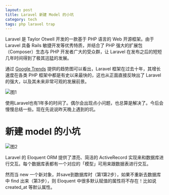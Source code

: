 ```yaml
---
layout: post
title: Laravel 新建 Model 的小坑
category: tech
tags: php laravel trap
---
```


Laravel 是 Taylor Otwell 开发的一款基于 PHP 语言的 Web 开源框架。由于 Laravel 具备 Rails 敏捷开发等优秀特质，并结合了 PHP 强大的扩展包（Composer）生态与 PHP 开发者广大的受众群，让 Laravel 在发布之后的短短几年时间得到了极其迅猛的发展。

通过 [Google Trends][google_trends] 提供的趋势图可以看出，Laravel 框架在过去十年，其增长速度在各类 PHP 框架中都是有史以来最快的，这也从正面直接反映出了 Laravel 的强大，以及其未来非常可观的发展前景。


![图1](http://7vigrt.com1.z0.glb.clouddn.com/blog/pic/201701/QQ%E5%9B%BE%E7%89%8720170111175437.png)


使用Laravel也有1年多的时间了。偶尔会出现点小问题，也总算是解决了。今后会慢慢总结一些。现在先说说昨天晚上遇到的坑。





# 新建 model 的小坑

![图2](http://7vigrt.com1.z0.glb.clouddn.com/blog/pic/201701/QQ%E5%9B%BE%E7%89%8720170111175246.png)

Laravel 的 Eloquent ORM 提供了漂亮、简洁的 ActiveRecord 实现来和数据库进行交互。每个数据库表都有一个对应的「模型」可用来跟数据表进行交互。

然而当 new 一个新对象，并save到数据库时（第1第2步），如果不重新去数据库中 find 出来（第3步），则 Eloquent 中很多默认赋值的属性将不存在！比如说 created_at 等默认属性。


[google_trends]: https://www.google.com/trends/explore?date=2006-08-16%202017-01-11&q=yii,CodeIgniter,Cakephp,Laravel,%2Fm%2F09cjcl
